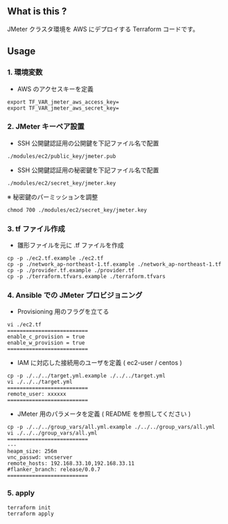 ## What is this ?

JMeter クラスタ環境を AWS にデプロイする Terraform コードです。  

## Usage
### 1. 環境変数

- AWS のアクセスキーを定義
```
export TF_VAR_jmeter_aws_access_key=
export TF_VAR_jmeter_aws_secret_key=
```

### 2. JMeter キーペア設置

- SSH 公開鍵認証用の公開鍵を下記ファイル名で配置
```
./modules/ec2/public_key/jmeter.pub
```
- SSH 公開鍵認証用の秘密鍵を下記ファイル名で配置
```
./modules/ec2/secret_key/jmeter.key
```
※ 秘密鍵のパーミッションを調整
```
chmod 700 ./modules/ec2/secret_key/jmeter.key
```

### 3. tf ファイル作成

- 雛形ファイルを元に .tf ファイルを作成
```
cp -p ./ec2.tf.example ./ec2.tf
cp -p ./network_ap-northeast-1.tf.example ./network_ap-northeast-1.tf
cp -p ./provider.tf.example ./provider.tf
cp -p ./terraform.tfvars.example ./terraform.tfvars
```

### 4. Ansible での JMeter プロビジョニング

- Provisioning 用のフラグを立てる
```
vi ./ec2.tf
==========================
enable_c_provision = true
enable_w_provision = true
==========================
```

- IAM に対応した接続用のユーザを定義 ( ec2-user / centos )
```
cp -p ./../../target.yml.example ./../../target.yml
vi ./../../target.yml
==========================
remote_user: xxxxxx
==========================
```

- JMeter 用のパラメータを定義 ( README を参照してください )
```
cp -p ./../../group_vars/all.yml.example ./../../group_vars/all.yml
vi ./../../group_vars/all.yml
==========================
---
heapm_size: 256m
vnc_passwd: vncserver
remote_hosts: 192.168.33.10,192.168.33.11
#flanker_branch: release/0.0.7
==========================
```

### 5. apply

```
terraform init
terraform apply
```